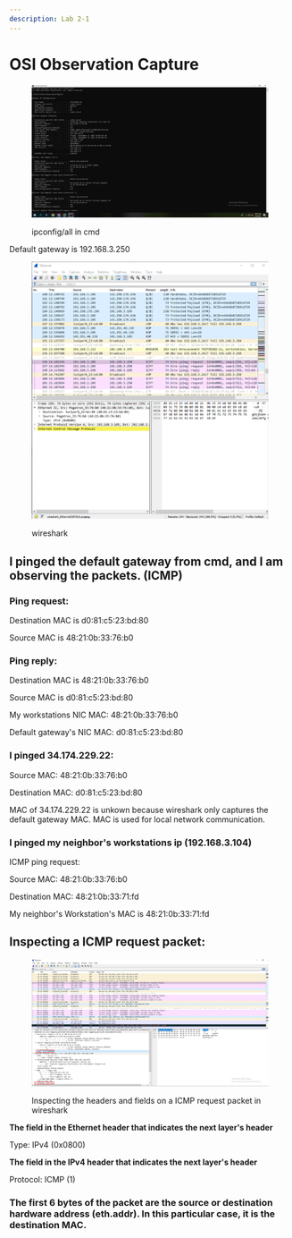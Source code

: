 ```yaml
---
description: Lab 2-1
---
```


# OSI Observation Capture



<figure><img src="../../.gitbook/assets/image (7) (1) (1).png" alt=""><figcaption><p>ipconfig/all in cmd  </p></figcaption></figure>

Default gateway is 192.168.3.250&#x20;

<figure><img src="../../.gitbook/assets/image (8).png" alt=""><figcaption><p>wireshark </p></figcaption></figure>

## I pinged the default gateway from cmd, and I am observing the packets. (ICMP)&#x20;

### Ping request:&#x20;

Destination MAC is d0:81:c5:23:bd:80

Source MAC is 48:21:0b:33:76:b0 &#x20;

### Ping reply:&#x20;

Destination MAC is 48:21:0b:33:76:b0&#x20;

Source MAC is d0:81:c5:23:bd:80&#x20;

My workstations NIC MAC: 48:21:0b:33:76:b0&#x20;

Default gateway's NIC MAC: d0:81:c5:23:bd:80&#x20;

### I pinged 34.174.229.22:&#x20;

Source MAC: 48:21:0b:33:76:b0&#x20;

Destination MAC: d0:81:c5:23:bd:80

MAC of 34.174.229.22 is unkown because wireshark only captures the default gateway MAC. MAC is used for local network communication.&#x20;

### I pinged my neighbor's workstations ip (192.168.3.104)&#x20;

ICMP ping request:&#x20;

Source MAC: 48:21:0b:33:76:b0&#x20;

Destination MAC: 48:21:0b:33:71:fd&#x20;

My neighbor's Workstation's MAC is 48:21:0b:33:71:fd  &#x20;

## Inspecting a ICMP request packet:&#x20;

<figure><img src="../../.gitbook/assets/lbxdvnv.png" alt=""><figcaption><p>Inspecting the headers and fields on a ICMP request packet in wireshark</p></figcaption></figure>

**The field in the Ethernet header that indicates the next layer's header**

Type: IPv4 (0x0800)

**The field in the IPv4 header that indicates the next layer's header**

Protocol: ICMP (1)&#x20;

### The first 6 bytes of the packet are the source or destination hardware address (eth.addr). In this particular case, it is the destination MAC.





